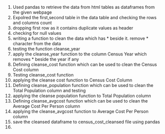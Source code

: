 1) Used pandas to retrieve the data from html tables as dataframes from the given webpage
2) Expolred the first,second table in the data table and checking the rows and columns count
3) dropping first row as it contains duplicate values as header
4) checking for null values
5) writing a function to clean the data which has * beside it. remove * character from the data
6) testing the function cleanse_year
7) apply the cleanse_year function to the column Census Year which removes * beside the year if any
8) Defining cleanse_cost function which can be used to clean the Census Cost column
9) Testing cleanse_cost function
10) applying the cleanse cost function to Census Cost Column
11) Defining cleanse_population function which can be used to clean the Total Population column and testing
12) applying the cleanse population function to Total Population column
13) Defining cleanse_avgcost function which can be used to clean the Average Cost Per Person column
14) applying the cleanse_avgcost function to Average Cost Per Person column
15) save the cleansed dataframe to census_cost_cleansed file using pandas
16) 
